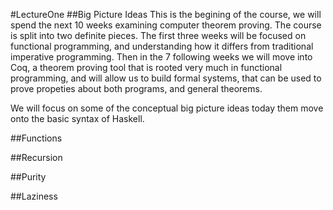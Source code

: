 #LectureOne
##Big Picture Ideas
This is the begining of the course, we will spend the next 10 weeks examining computer theorem proving. The course is split into two definite pieces. The first three weeks will be focused on functional programming, and understanding how it differs from traditional imperative programming. Then in the 7 following weeks we will move into Coq, a theorem proving tool that is rooted very much in functional programming, and will allow us to build formal systems, that can be used to prove propeties about both programs, and general theorems.

We will focus on some of the conceptual big picture ideas today them move onto the basic syntax of Haskell. 

##Functions

##Recursion

##Purity

##Laziness 

